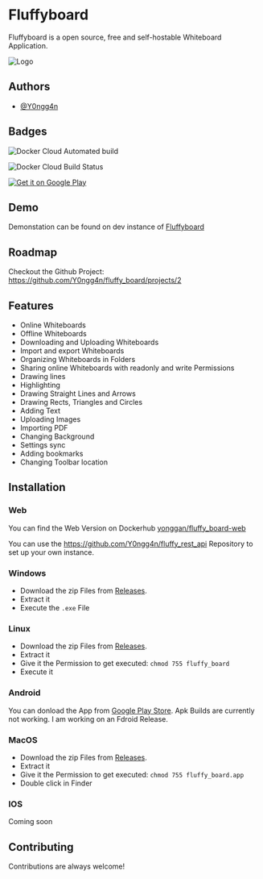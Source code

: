 
# Fluffyboard

Fluffyboard is a open source, free and self-hostable Whiteboard Application.

![Logo](https://cdn.oblivioncoding.pro/fluffy_board/AppLogo.png)
## Authors

- [@Y0ngg4n](https://www.github.com/Y0ngg4n)


  
## Badges

![Docker Cloud Automated build](https://img.shields.io/docker/cloud/automated/yonggan/fluffy_board-web?style=for-the-badge)

![Docker Cloud Build Status](https://img.shields.io/docker/cloud/build/yonggan/fluffy_board-web?style=for-the-badge)

<a href='https://play.google.com/store/apps/details?id=pro.oblivioncoding.fluffy_board&pcampaignid=pcampaignidMKT-Other-global-all-co-prtnr-py-PartBadge-Mar2515-1'><img alt='Get it on Google Play' src='https://play.google.com/intl/en_us/badges/static/images/badges/en_badge_web_generic.png'/></a>
## Demo

Demonstation can be found on dev instance of [Fluffyboard](https://fluffyboard.obco.pro)

  
## Roadmap

Checkout the Github Project: https://github.com/Y0ngg4n/fluffy_board/projects/2

  
## Features

- Online Whiteboards
- Offline Whiteboards
- Downloading and Uploading Whiteboards
- Import and export Whiteboards
- Organizing Whiteboards in Folders
- Sharing online Whiteboards with readonly and write Permissions
- Drawing lines
- Highlighting
- Drawing Straight Lines and Arrows
- Drawing Rects, Triangles and Circles
- Adding Text
- Uploading Images
- Importing PDF
- Changing Background
- Settings sync
- Adding bookmarks
- Changing Toolbar location
## Installation
### Web
You can find the Web Version on Dockerhub [yonggan/fluffy_board-web](https://hub.docker.com/repository/docker/yonggan/fluffy_board-web/)

You can use the https://github.com/Y0ngg4n/fluffy_rest_api Repository to set up your own instance.

### Windows
- Download the zip Files from [Releases](https://github.com/Y0ngg4n/fluffy_board/releases).
- Extract it
- Execute the `.exe` File

### Linux
- Download the zip Files from [Releases](https://github.com/Y0ngg4n/fluffy_board/releases).
- Extract it
- Give it the Permission to get executed: `chmod 755 fluffy_board`
- Execute it

### Android
You can donload the App from [Google Play Store](https://play.google.com/store/apps/details?id=pro.oblivioncoding.fluffy_board).
Apk Builds are currently not working.
I am working on an Fdroid Release.

### MacOS
- Download the zip Files from [Releases](https://github.com/Y0ngg4n/fluffy_board/releases).
- Extract it
- Give it the Permission to get executed: `chmod 755 fluffy_board.app`
- Double click in Finder

### IOS 
Coming soon

## Contributing

Contributions are always welcome!

  
